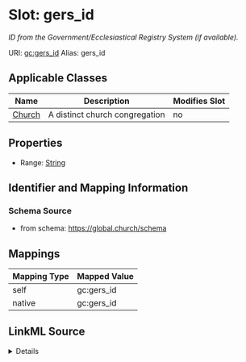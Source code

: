 

# Slot: gers_id 


_ID from the Government/Ecclesiastical Registry System (if available)._





URI: [gc:gers_id](https://global.church/schema/gers_id)
Alias: gers_id

<!-- no inheritance hierarchy -->





## Applicable Classes

| Name | Description | Modifies Slot |
| --- | --- | --- |
| [Church](Church.md) | A distinct church congregation |  no  |






## Properties

* Range: [String](String.md)




## Identifier and Mapping Information






### Schema Source


* from schema: https://global.church/schema




## Mappings

| Mapping Type | Mapped Value |
| ---  | ---  |
| self | gc:gers_id |
| native | gc:gers_id |




## LinkML Source

<details>
```yaml
name: gers_id
description: ID from the Government/Ecclesiastical Registry System (if available).
from_schema: https://global.church/schema
rank: 1000
alias: gers_id
domain_of:
- Church
range: string

```
</details>